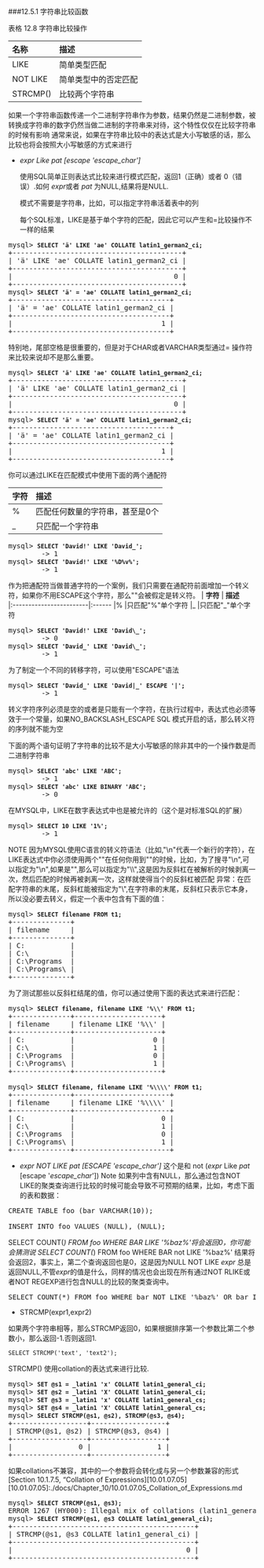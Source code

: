 ###12.5.1 字符串比较函数

表格 12.8 字符串比较操作


|        **名称**              | **描述**  
|:------------------------|:------
|LIKE            |简单类型匹配 
|NOT LIKE  |简单类型中的否定匹配 
|STRCMP()      |比较两个字符串

如果一个字符串函数传递一个二进制字符串作为参数，结果仍然是二进制参数，被转换成字符串的数字仍然当做二进制的字符串来对待，这个特性仅仅在比较字符串的时候有影响
通常来说，如果在字符串比较中的表达式是大小写敏感的话，那么比较也将会按照大小写敏感的方式来进行

*  *expr  Like pat [escape 'escape_char']*

    使用SQL简单正则表达式比较来进行模式匹配，返回1（正确）或者 0（错误）.如何 *expr*或者 *pat* 为NULL,结果将是NULL.
    
    模式不需要是字符串，比如，可以指定字符串活着表中的列
    
    每个SQL标准，LIKE是基于单个字符的匹配，因此它可以产生和=比较操作不一样的结果
   
<pre class="programlisting">mysql&gt; <strong class="userinput"><code>SELECT 'ä' LIKE 'ae' COLLATE latin1_german2_ci;</code></strong>
+-----------------------------------------+
| 'ä' LIKE 'ae' COLLATE latin1_german2_ci |
+-----------------------------------------+
|                                       0 |
+-----------------------------------------+
mysql&gt; <strong class="userinput"><code>SELECT 'ä' = 'ae' COLLATE latin1_german2_ci;</code></strong>
+--------------------------------------+
| 'ä' = 'ae' COLLATE latin1_german2_ci |
+--------------------------------------+
|                                    1 |
+--------------------------------------+
</pre>
    
特别地，尾部空格是很重要的，但是对于CHAR或者VARCHAR类型通过= 操作符来比较来说却不是那么重要。

<pre class="programlisting">mysql&gt; <strong class="userinput"><code>SELECT 'ä' LIKE 'ae' COLLATE latin1_german2_ci;</code></strong>
+-----------------------------------------+
| 'ä' LIKE 'ae' COLLATE latin1_german2_ci |
+-----------------------------------------+
|                                       0 |
+-----------------------------------------+
mysql&gt; <strong class="userinput"><code>SELECT 'ä' = 'ae' COLLATE latin1_german2_ci;</code></strong>
+--------------------------------------+
| 'ä' = 'ae' COLLATE latin1_german2_ci |
+--------------------------------------+
|                                    1 |
+--------------------------------------+
</pre>


你可以通过LIKE在匹配模式中使用下面的两个通配符

|        **字符**              | **描述**  
|:------------------------|:------
|%           |匹配任何数量的字符串，甚至是0个
|_  |只匹配一个字符串

<pre class="programlisting">mysql&gt; <strong class="userinput"><code>SELECT 'David!' LIKE 'David_';</code></strong>
        -&gt; 1
mysql&gt; <strong class="userinput"><code>SELECT 'David!' LIKE '%D%v%';</code></strong>
        -&gt; 1
</pre>


作为把通配符当做普通字符的一个案例，我们只需要在通配符前面增加一个转义符，如果你不用ESCAPE这个字符，那么"\"会被假定是转义符。
|        **字符**              | **描述**  
|:------------------------|:------
|\%           |只匹配"%"单个字符
|\_  |只匹配"_"单个字符

<pre class="programlisting">mysql&gt; <strong class="userinput"><code>SELECT 'David!' LIKE 'David\_';</code></strong>
        -&gt; 0
mysql&gt; <strong class="userinput"><code>SELECT 'David_' LIKE 'David\_';</code></strong>
        -&gt; 1
</pre>

为了制定一个不同的转移字符，可以使用"ESCAPE"语法

<pre class="programlisting">mysql&gt; <strong class="userinput"><code>SELECT 'David_' LIKE 'David|_' ESCAPE '|';</code></strong>
        -&gt; 1
</pre>

转义字符序列必须是空的或者是只能有一个字符，在执行过程中，表达式也必须等效于一个常量，如果NO_BACKSLASH_ESCAPE SQL 模式开启的话，那么转义符的序列就不能为空

下面的两个语句证明了字符串的比较不是大小写敏感的除非其中的一个操作数是而二进制字符串

<pre class="programlisting">mysql&gt; <strong class="userinput"><code>SELECT 'abc' LIKE 'ABC';</code></strong>
        -&gt; 1
mysql&gt; <strong class="userinput"><code>SELECT 'abc' LIKE BINARY 'ABC';</code></strong>
        -&gt; 0
</pre>

在MYSQL中，LIKE在数字表达式中也是被允许的（这个是对标准SQL的扩展）

<pre class="programlisting">mysql&gt; <strong class="userinput"><code>SELECT 10 LIKE '1%';</code></strong>
        -&gt; 1
</pre>
  NOTE
  因为MYSQL使用C语言的转义符语法（比如,"\n"代表一个新行的字符），在LIKE表达式中你必须使用两个"\"在任何你用到"\"的时候，比如，为了搜寻"\n",可以指定为"\\n",如果是"\",那么可以指定为"\\\\",这是因为反斜杠在被解析的时候剥离一次，然后匹配的时候再被剥离一次，这样就使得当个的反斜杠被匹配
  异常：在匹配字符串的末尾，反斜杠能被指定为"\\",在字符串的末尾，反斜杠只表示它本身，所以没必要去转义，假定一个表中包含有下面的值：
  
  <pre class="programlisting">mysql&gt; <strong class="userinput"><code>SELECT filename FROM t1;</code></strong>
+--------------+
| filename     |
+--------------+
| C:           | 
| C:\          | 
| C:\Programs  | 
| C:\Programs\ | 
+--------------+
</pre>

为了测试那些以反斜杠结尾的值，你可以通过使用下面的表达式来进行匹配：

<pre class="programlisting">mysql&gt; <strong class="userinput"><code>SELECT filename, filename LIKE '%\\' FROM t1;</code></strong>
+--------------+---------------------+
| filename     | filename LIKE '%\\' |
+--------------+---------------------+
| C:           |                   0 | 
| C:\          |                   1 | 
| C:\Programs  |                   0 | 
| C:\Programs\ |                   1 | 
+--------------+---------------------+

mysql&gt; <strong class="userinput"><code>SELECT filename, filename LIKE '%\\\\' FROM t1;</code></strong>
+--------------+-----------------------+
| filename     | filename LIKE '%\\\\' |
+--------------+-----------------------+
| C:           |                     0 | 
| C:\          |                     1 | 
| C:\Programs  |                     0 | 
| C:\Programs\ |                     1 | 
+--------------+-----------------------+
</pre>


* *expr NOT LIKE pat [ESCAPE 'escape_char']*
  这个是和 not (*expr* Like *pat* [escape '*escape_char*'])
  Note
  如果列中含有NULL，那么通过包含NOT LIKE的聚类查询进行比较的时候可能会导致不可预期的结果，比如，考虑下面的表和数据：

<pre class="programlisting">CREATE TABLE foo (bar VARCHAR(10));

INSERT INTO foo VALUES (NULL), (NULL);
</pre>

SELECT COUNT(*) FROM foo WHERE BAR LIKE '%baz%'将会返回0，你可能会猜测说
SELECT COUNT(*) FROM foo WHERE BAR not  LIKE '%baz%'
结果将会返回2，事实上，第二个查询返回也是0，这是因为NULL NOT LIKE *expr* 总是返回NULL,不管*expr*的值是什么，同样的情况也会出现在所有通过NOT RLIKE或者NOT REGEXP进行包含NULL的比较的聚类查询中。
<pre class="programlisting">SELECT COUNT(*) FROM foo WHERE bar NOT LIKE '%baz%' OR bar IS NULL;
</pre>

* STRCMP(expr1,expr2)
  
如果两个字符串相等，那么STRCMP返回0，如果根据排序第一个参数比第二个参数小，那么返回-1.否则返回1.


<code>SELECT STRCMP('text', 'text2');</code>

STRCMP() 使用collation的表达式来进行比较.

<pre class="programlisting">mysql&gt; <strong class="userinput"><code>SET @s1 = _latin1 'x' COLLATE latin1_general_ci;</code></strong>
mysql&gt; <strong class="userinput"><code>SET @s2 = _latin1 'X' COLLATE latin1_general_ci;</code></strong>
mysql&gt; <strong class="userinput"><code>SET @s3 = _latin1 'x' COLLATE latin1_general_cs;</code></strong>
mysql&gt; <strong class="userinput"><code>SET @s4 = _latin1 'X' COLLATE latin1_general_cs;</code></strong>
mysql&gt; <strong class="userinput"><code>SELECT STRCMP(@s1, @s2), STRCMP(@s3, @s4);</code></strong>
+------------------+------------------+
| STRCMP(@s1, @s2) | STRCMP(@s3, @s4) |
+------------------+------------------+
|                0 |                1 |
+------------------+------------------+
</pre>

如果collations不兼容，其中的一个参数将会转化成与另一个参数兼容的形式
[Section 10.1.7.5, “Collation of Expressions][10.01.07.05]
[10.01.07.05]:./docs/Chapter_10/10.01.07.05_Collation_of_Expressions.md


<pre class="programlisting">
mysql&gt; <strong class="userinput"><code>SELECT STRCMP(@s1, @s3);</code></strong>
ERROR 1267 (HY000): Illegal mix of collations (latin1_general_ci,IMPLICIT) and (latin1_general_cs,IMPLICIT) for operation 'strcmp'
mysql&gt; <strong class="userinput"><code>SELECT STRCMP(@s1, @s3 COLLATE latin1_general_ci);</code></strong>
+--------------------------------------------+
| STRCMP(@s1, @s3 COLLATE latin1_general_ci) |
+--------------------------------------------+
|                                          0 |
+--------------------------------------------+
</pre>



